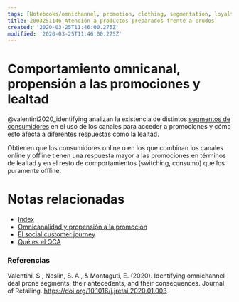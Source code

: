 ```yaml
---
tags: [Notebooks/omnichannel, promotion, clothing, segmentation, loyalty]
title: 2003251146_Atención a productos preparados frente a crudos
created: '2020-03-25T11:46:00.275Z'
modified: '2020-03-25T11:46:00.275Z'
---
```


# Comportamiento omnicanal, propensión a las promociones y lealtad

@valentini2020_identifying analizan la existencia de distintos [segmentos de consumidores](2003251146_omnicanalidadypropension_promocion.md) en el uso de los canales para acceder a promociones y cómo esto afecta a diferentes respuestas como la lealtad.

Obtienen que los consumidores online o en los que combinan los canales online y offline tienen una respuesta mayor a las promociones en términos de lealtad y en el resto de comportamientos (switching, consumo) que los puramente offline.

# Notas relacionadas

- [Index](_2003101705_index.md)
- [Omnicanalidad y propensión a la promoción](2003251201_omnicanalidadylealtad.md)
- [El social customer journey](2005021657_customerjourney_social.md)
- [Qué es el QCA](2003212024_qca_descripcion.md)



### Referencias

Valentini, S., Neslin, S. A., & Montaguti, E. (2020). Identifying omnichannel deal prone segments, their antecedents, and their consequences. Journal of Retailing. https://doi.org/10.1016/j.jretai.2020.01.003